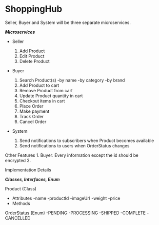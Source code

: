 # ShoppingHub

Seller, Buyer and System will be three separate microservices.

***Microservices***

* Seller
    1) Add Product
    2) Edit Product
    3) Delete Product

* Buyer
    1) Search Product(s)
        -by name
        -by category
        -by brand
    2) Add Product to cart
    3) Remove Product from cart
    4) Update Product quantity in cart
    5) Checkout items in cart
    6) Place Order
    7) Make payment
    8) Track Order
    9) Cancel Order

* System
    1) Send notifications to subscribers when Product becomes available
    2) Send notifications to users when OrderStatus changes

Other Features
    1. Buyer: Every information except the id should be encrypted
    2.  

Implementation Details

***Classes, Interfaces, Enum***

Product (Class)
* Attributes
  -name
  -productId
  -imageUrl
  -weight
  -price
* Methods

OrderStatus (Enum)
 -PENDING
 -PROCESSING
 -SHIPPED
 -COMPLETE
 -CANCELLED
